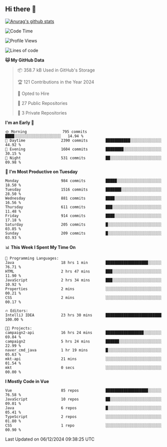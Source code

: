 ## Hi there 👋

[![Anurag's github stats](https://github-readme-stats.vercel.app/api?username=Songwonseok)](https://github.com/anuraghazra/github-readme-stats)



<!--START_SECTION:waka-->
![Code Time](http://img.shields.io/badge/Code%20Time-3%2C196%20hrs%2021%20mins-blue)

![Profile Views](http://img.shields.io/badge/Profile%20Views-2-blue)

![Lines of code](https://img.shields.io/badge/From%20Hello%20World%20I%27ve%20Written-34.8%20million%20lines%20of%20code-blue)

**🐱 My GitHub Data** 

> 📦 358.7 kB Used in GitHub's Storage 
 > 
> 🏆 121 Contributions in the Year 2024
 > 
> 💼 Opted to Hire
 > 
> 📜 27 Public Repositories 
 > 
> 🔑 3 Private Repositories 
 > 
**I'm an Early 🐤** 

```text
🌞 Morning                795 commits         ████░░░░░░░░░░░░░░░░░░░░░   14.94 % 
🌆 Daytime                2390 commits        ███████████░░░░░░░░░░░░░░   44.92 % 
🌃 Evening                1604 commits        ████████░░░░░░░░░░░░░░░░░   30.15 % 
🌙 Night                  531 commits         ██░░░░░░░░░░░░░░░░░░░░░░░   09.98 % 
```
📅 **I'm Most Productive on Tuesday** 

```text
Monday                   984 commits         █████░░░░░░░░░░░░░░░░░░░░   18.50 % 
Tuesday                  1516 commits        ███████░░░░░░░░░░░░░░░░░░   28.50 % 
Wednesday                881 commits         ████░░░░░░░░░░░░░░░░░░░░░   16.56 % 
Thursday                 611 commits         ███░░░░░░░░░░░░░░░░░░░░░░   11.48 % 
Friday                   914 commits         ████░░░░░░░░░░░░░░░░░░░░░   17.18 % 
Saturday                 205 commits         █░░░░░░░░░░░░░░░░░░░░░░░░   03.85 % 
Sunday                   209 commits         █░░░░░░░░░░░░░░░░░░░░░░░░   03.93 % 
```


📊 **This Week I Spent My Time On** 

```text
💬 Programming Languages: 
Java                     18 hrs 1 min        ███████████████████░░░░░░   76.71 % 
HTML                     2 hrs 47 mins       ███░░░░░░░░░░░░░░░░░░░░░░   11.90 % 
JavaScript               2 hrs 34 mins       ███░░░░░░░░░░░░░░░░░░░░░░   10.92 % 
Properties               2 mins              ░░░░░░░░░░░░░░░░░░░░░░░░░   00.21 % 
CSS                      2 mins              ░░░░░░░░░░░░░░░░░░░░░░░░░   00.17 % 

🔥 Editors: 
IntelliJ IDEA            23 hrs 30 mins      █████████████████████████   100.00 % 

🐱‍💻 Projects: 
campaign2-api            16 hrs 24 mins      █████████████████░░░░░░░░   69.84 % 
campaign2                5 hrs 24 mins       ██████░░░░░░░░░░░░░░░░░░░   22.99 % 
naver_cmd_java           1 hr 19 mins        █░░░░░░░░░░░░░░░░░░░░░░░░   05.63 % 
mkt-api                  21 mins             ░░░░░░░░░░░░░░░░░░░░░░░░░   01.54 % 
mkt                      0 secs              ░░░░░░░░░░░░░░░░░░░░░░░░░   00.00 % 
```

**I Mostly Code in Vue** 

```text
Vue                      85 repos            ███████████████████░░░░░░   76.58 % 
JavaScript               10 repos            ██░░░░░░░░░░░░░░░░░░░░░░░   09.01 % 
Java                     6 repos             █░░░░░░░░░░░░░░░░░░░░░░░░   05.41 % 
TypeScript               2 repos             ░░░░░░░░░░░░░░░░░░░░░░░░░   01.80 % 
CSS                      1 repo              ░░░░░░░░░░░░░░░░░░░░░░░░░   00.90 % 
```




 Last Updated on 06/12/2024 09:38:25 UTC
<!--END_SECTION:waka-->
